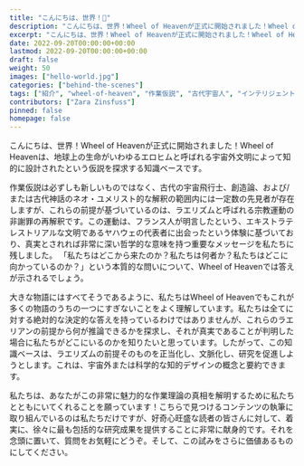 ```yaml
---
title: "こんにちは、世界！👋"
description: "こんにちは、世界！Wheel of Heavenが正式に開始されました！Wheel of Heavenは、地球上の生命がいわゆるエロヒムと呼ばれる宇宙外文明によって知的に設計されたという仮説を探求する知識ベースです。"
excerpt: "こんにちは、世界！Wheel of Heavenが正式に開始されました！Wheel of Heavenは、地球上の生命がいわゆるエロヒムと呼ばれる宇宙外文明によって知的に設計されたという仮説を探求する知識ベースです。"
date: 2022-09-20T00:00:00+00:00
lastmod: 2022-09-20T00:00:00+00:00
draft: false
weight: 50
images: ["hello-world.jpg"]
categories: ["behind-the-scenes"]
tags: ["紹介", "wheel-of-heaven", "作業仮説", "古代宇宙人", "インテリジェントデザイン", "ラエリズム"]
contributors: ["Zara Zinsfuss"]
pinned: false
homepage: false
---
```


こんにちは、世界！Wheel of Heavenが正式に開始されました！Wheel of Heavenは、地球上の生命がいわゆるエロヒムと呼ばれる宇宙外文明によって知的に設計されたという仮説を探求する知識ベースです。

作業仮説は必ずしも新しいものではなく、古代の宇宙飛行士、創造論、および/または古代神話のネオ・ユメリスト的な解釈の範囲内には一定数の先見者が存在しますが、これらの前提が基づいているのは、ラエリズムと呼ばれる宗教運動の非謝罪の再解釈です。この運動は、フランス人が明言したという、エキストラテレストリアルな文明であるヤハウェの代表者に出会ったという体験に基づいており、真実とされれば非常に深い哲学的な意味を持つ重要なメッセージを私たちに残しました。 「私たちはどこから来たのか？私たちは何者か？私たちはどこに向かっているのか？」という本質的な問いについて、Wheel of Heavenでは答えが示されるでしょう。

大きな物語にはすべてそうであるように、私たちはWheel of Heavenでもこれが多くの物語のうちの一つにすぎないことをよく理解しています。私たちは全てに対する絶対的な決定的な答えを持っているわけではありませんが、これらのラエリアンの前提から何が推論できるかを探求し、それが真実であることが判明した場合に私たちがどこにいるのかを知りたいと思っています。したがって、この知識ベースは、ラエリズムの前提そのものを正当化し、文脈化し、研究を促進しようとします。これは、宇宙外または科学的な知的デザインの概念と要約できます。

私たちは、あなたがこの非常に魅力的な作業理論の真相を解明するために私たちとともにいてくれることを願っています！こちらで見つけるコンテンツの執筆に取り組んでいるのは私たちだけですが、好奇心旺盛な読者の皆さんに対して、着実に、徐々に最も包括的な研究成果を提供することに非常に献身的です。それを念頭に置いて、質問をお気軽にどうぞ。そして、この試みをさらに価値あるものにしてください。
